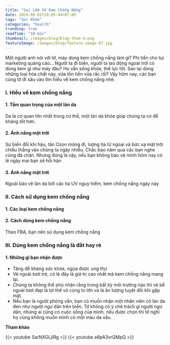 ```yaml
---
title: "Sai Lầm Về Kem Chống Nắng"
date: 2024-09-01T19:05:44+07:00
tags: "Sức Khỏe"
categories: "health"
tranding: true
readTime: "10 min"
thumbnail: /images/blog/blog-thum-4.png
featureImage: /images/blog/feature-image-07.jpg
---
```


Một người anh nói với tớ, mày dùng kem chống nắng làm gì? Phí tiền cho tụi marketing quảng cáo... Người ta đi biển, người ta lao động ngoài trời có dùng kem gì như mày đâu? Họ vẫn sống khỏe, thể lực tốt. Sao lại dùng những loại hóa chất này, vừa tốn tiền vừa rắc rối?
Vậy hôm nay, các bạn cùng tớ đi sâu vào tìm hiểu về kem chống nắng nhé.

### I. Hiểu về kem chống nắng
#### 1. Tầm quan trọng của một làn da
Da là cơ quan lớn nhất trong cơ thể, một làn da khỏe giúp chúng ta có đề kháng tốt hơn.
#### 2. Ánh nắng mặt trời
Sự biến đổi khí hậu, tần Ozon mỏng đi, lượng tia tử ngoại và bức xạ mặt trời chiếu thẳng vào chúng ta ngày nhiều. Chắc bao năm qua các bạn nghe cũng đã chán.
Nhưng đúng là vậy, nếu bạn không bảo vệ mình hôm nay có lẽ ngày mai bạn sẽ hối hận
#### 3. Ánh nắng mặt trời
Ngoài bảo vệ làn da bởi các tia UV nguy hiểm, kem chống nắng ngày nay
### II. Cách sử dụng kem chống nắng
#### 1. Các loại kem chống nắng
#### 2. Cách dùng kem chống nắng
Theo FBA, bạn nên sử dụng kem chống nắng
### III. Dùng kem chống nắng là đắt hay rẻ
#### 1. Những gì bạn nhận được
- Tăng đề kháng sức khỏe, ngừa được ung thư
- Vẻ ngoài tươi trẻ, có lẽ đây là giá trị cao nhất mà kem chống nắng mang lại.
- Chúng ta không thể phủ nhận rằng trong bất kỳ môi trường nào thì vẻ bề ngoài tươi đẹp là lợi thế vô cùng to lớn và là ấn tượng tuyệt đối khi gặp mặt.
- Nếu bạn là người phỏng vấn, bạn có muốn nhận một nhân viên có làn da đen như người ngư dân trên biển. Tớ không có ý chê trách gì người ngư dân, nhưng ai cũng có cuộc sống của mình, nếu được chọn thì tớ nghĩ họ cũng không muốn mình có một màu da xấu.

**Tham khảo**

{{< youtube SarNXGLjIRg >}}
{{< youtube a8pA3vrQMpQ >}}

